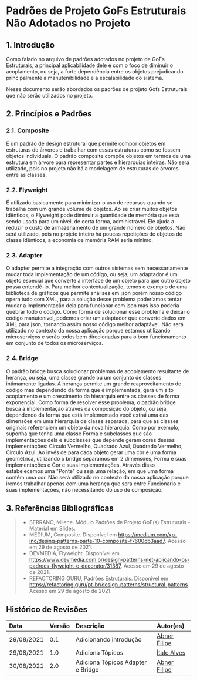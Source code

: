 # Padrões de Projeto GoFs Estruturais Não Adotados no Projeto

## 1. Introdução

Como falado no arquivo de padrões adotados no projeto de GoFs Estruturais, a principal aplicabilidade dele é com o foco de diminuir o acoplamento, ou seja, a forte dependência entre os objetos prejudicando principalmente a manutenibilidade e a escalabilidade do sistema.

Nesse documento serão abordados os padrões de projeto Gofs Estruturais que não serão utilizados no projeto.

## 2. Princípios e Padrões

### 2.1. Composite

É um padrão de design estrutural que permite compor objetos em estruturas de árvores e trabalhar com essas estruturas como se fossem objetos individuais. O padrão composite compõe objetos em termos de uma estrutura em árvore para representar partes e hierarquias inteiras. Não será utilizado, pois no projeto não há a modelagem de estruturas de árvores entre as classes.

### 2.2. Flyweight

É utilizado basicamente para minimizar o uso de recursos quando se trabalha com um grande volume de objetos. Ao se criar muitos objetos idênticos, o Flyweight pode diminuir a quantidade de memória que está sendo usada para um nível, de certa forma, administrável. Ele ajuda a reduzir o custo de armazenamento de um grande número de objetos. Não será utilizado, pois no projeto inteiro há poucas repetições de objetos de classe idênticos, a economia de memória RAM seria mínimo.

### 2.3. Adapter

O adapter permite a integração com outros sistemas sem necessariamente mudar toda implementação de um código, ou seja, um adaptador é um  objeto especial que converte a interface de um objeto para que outro objeto possa entendê-lo. Para melhor contextualização, temos o exemplo de uma biblioteca de gráficos que permite análises em json porém nosso código opera tudo com XML, para a solução desse problema poderíamos tentar mudar a implementação dela para funcionar com json mas isso poderia quebrar todo o código. Como forma de solucionar esse problema e deixar o código manutenível, podemos criar um adaptador que converte dados em XML para json, tornando assim nosso código melhor adaptável. Não será utilizado no contexto da nossa aplicação porque estamos utilizando microserviços e serão todos bem direcionadas para o bom funcionamento em conjunto de todos os microserviços.

### 2.4. Bridge

O padrão bridge busca solucionar problemas de acoplamento resultante de herança, ou seja, uma classe grande ou um conjunto de classes intimamente ligadas. A herança permite um grande reaproveitamento de código mas dependendo da forma que é implementada, gera um alto acoplamento e um crescimento da hierarquia entre as classes de forma exponencial. Como forma de resolver esse problema, o padrão bridge busca a implementação através da composição do objeto, ou seja, dependendo da forma que está implementado você extrai uma das dimensões em uma hierarquia de classe separada, para que as classes originais referenciem um objeto da nova hierarquia. Como por exemplo, suponha que tenha uma classe Forma e subclasses que são implementações dela e subclasses que depende geram cores dessas implementações: Circulo Vermelho, Quadrado Azul, Quadrado Vermelho, Circulo Azul. Ao invés de para cada objeto gerar uma cor e uma forma geométrica, utilizando o bridge separamos em 2 dimensões, Forma e suas implementações e Cor e suas implementações. Através disso estabelecemos uma "Ponte" ou seja uma relação, em que uma forma contém uma cor. Não será utilizado no contexto da nossa aplicação porque iremos trabalhar apenas com uma herança que será entre Funcionario e suas implementações, não necessitando do uso de composição.

## 3. Referências Bibliográficas

> - SERRANO, Milene. Módulo Padrões de Projeto GoF(s) Estruturais - Material em Slides.
> - MEDIUM, Composite. Disponível em <https://medium.com/xp-inc/desing-patterns-parte-10-composite-f7600cb3aad7>. Acesso em 29 de agosto de 2021.
> - DEVMEDIA, Flyweight. Disponível em <https://www.devmedia.com.br/design-patterns-net-aplicando-os-padroes-flyweight-e-decorator/31387>. Acesso em 29 de agosto de 2021.
> - REFACTORING GURU, Padrões Estruturais. Disponível em <https://refactoring.guru/pt-br/design-patterns/structural-patterns>. Acesso em 29 de agosto de 2021.

## Histórico de Revisões

| Data       | Versão | Descrição              | Autor(es)                                    |
| :--------- | :----- | :--------------------- | :------------------------------------------- |
| 29/08/2021 | 0.1    | Adicionando introdução | [Abner Filipe](https://github.com/abner423)  |
| 29/08/2021 | 1.0    | Adiciona Tópicos       | [Ítalo Alves](https://github.com/alvesitalo) |
| 30/08/2021 | 2.0    | Adiciona Tópicos Adapter e Bridge      | [Abner Filipe](https://github.com/abner423) |
